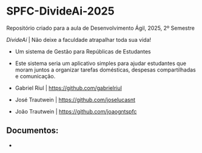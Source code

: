 # SPFC-DivideAi-2025
Repositório criado para a aula de Desenvolvimento Ágil, 2025, 2º Semestre

*DivideAí* | Não deixe a faculdade atrapalhar toda sua vida!
 - Um sistema de Gestão para Repúblicas de Estudantes
 - Este sistema seria um aplicativo simples para ajudar estudantes que moram juntos a organizar tarefas domésticas, despesas compartilhadas e comunicação.

 - Gabriel Riul   | https://github.com/gabrielriul
 - José Trautwein | https://github.com/joselucasnt
 - João Trautwein | https://github.com/joaogntspfc

Documentos:
- 
- 
